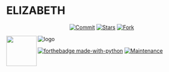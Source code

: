 # ELIZABETH
<p align="center">
    <a href="https://github.com/swatv3nub/Elizabeth/commits/master"><img src="https://img.shields.io/github/last-commit/swatv3nub/Elizabeth/Alpha?label=Last%20Commit&style=flat-square&logo=github&color=F10070" alt="Commit" /></a>
    <a href="https://github.com/swatv3nub/Elizabeth/stargazers"><img src="https://img.shields.io/github/stars/swatv3nub/Elizabeth?label=Stars&style=flat-square&logo=github&color=F10070" alt="Stars" /></a>
    <a href="https://github.com/swatv3nub/Elizabeth/network/members"><img src="https://img.shields.io/github/forks/swatv3nub/Elizabeth?label=Fork&style=flat-square&logo=github&color=F10070" alt="Fork" /></a>
</p>

![logo](https://telegra.ph/file/bd72857322159140bec6b.jpg)
<img src = https://i.pinimg.com/originals/25/d2/54/25d254df236c61306bceb86df5f671f1.gif width = 80 align = "left">

[![forthebadge made-with-python](http://ForTheBadge.com/images/badges/made-with-python.svg)](https://www.python.org/)
[![Maintenance](https://img.shields.io/badge/Maintained%3F-yes-green.svg)](https://github.com/swatv3nub/Elizabeth/graphs/commit-activity)


